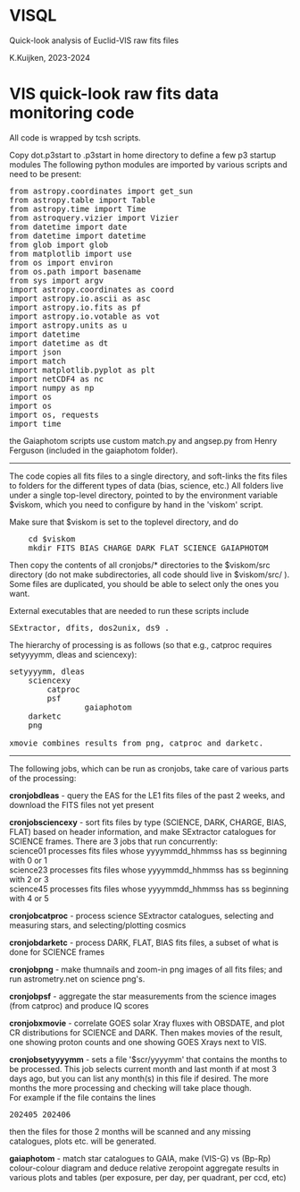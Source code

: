 # VISQL

Quick-look analysis of Euclid-VIS raw fits files

K.Kuijken, 2023-2024


VIS quick-look raw fits data monitoring code
============================================

All code is wrapped by tcsh scripts.

Copy dot.p3start to .p3start in home directory to define a few p3 startup modules
The following python modules are imported by various scripts and need to be present:

<pre>
from astropy.coordinates import get_sun
from astropy.table import Table
from astropy.time import Time
from astroquery.vizier import Vizier
from datetime import date
from datetime import datetime
from glob import glob
from matplotlib import use
from os import environ
from os.path import basename
from sys import argv
import astropy.coordinates as coord
import astropy.io.ascii as asc
import astropy.io.fits as pf
import astropy.io.votable as vot
import astropy.units as u
import datetime
import datetime as dt
import json
import match
import matplotlib.pyplot as plt
import netCDF4 as nc
import numpy as np
import os
import os 
import os, requests
import time
</pre>

the Gaiaphotom scripts use custom match.py and angsep.py from Henry Ferguson (included in the gaiaphotom folder).

---------

The code copies all fits files to a single directory, and soft-links the fits files to folders for the different types of data (bias, science, etc.)
All folders live under a single top-level directory, pointed to by the environment variable $viskom, which you need to configure by hand in the 'viskom' script.

Make sure that $viskom is set to the toplevel directory, and do
<pre>
	cd $viskom
	mkdir FITS BIAS CHARGE DARK FLAT SCIENCE GAIAPHOTOM
</pre>

Then copy the contents of all cronjobs/* directories to the $viskom/src directory (do not make subdirectories, all code should live in $viskom/src/ ). 
Some files are duplicated, you should be able to select only the ones you want.

External executables that are needed to run these scripts include
<pre>
SExtractor, dfits, dos2unix, ds9 .
</pre>


The hierarchy of processing is as follows (so that e.g., catproc requires setyyyymm, dleas and sciencexy):

<pre>
setyyyymm, dleas
    sciencexy
        catproc
	    psf
                gaiaphotom
    darketc
    png

xmovie combines results from png, catproc and darketc.
</pre>
---------

The following jobs, which can be run as cronjobs, take care of various parts of the processing:

**cronjobdleas** -
     query the EAS for the LE1 fits files of the past 2 weeks, and download the FITS files not yet present

**cronjobsciencexy** -
     sort fits files by type (SCIENCE, DARK, CHARGE, BIAS, FLAT) based on header information,
     and make SExtractor catalogues for SCIENCE frames. There are 3 jobs that run concurrently:<br>
     science01 processes fits files whose yyyymmdd_hhmmss has ss beginning with 0 or 1 <br>
     science23 processes fits files whose yyyymmdd_hhmmss has ss beginning with 2 or 3 <br>
     science45 processes fits files whose yyyymmdd_hhmmss has ss beginning with 4 or 5 <br>

**cronjobcatproc** -
     process science SExtractor catalogues, selecting and measuring stars, and selecting/plotting cosmics

**cronjobdarketc** -
     process DARK, FLAT, BIAS fits files, a subset of what is done for SCIENCE frames

**cronjobpng** -
     make thumnails and zoom-in png images of all fits files; and run astrometry.net on science png's.

**cronjobpsf** -
     aggregate the star measurements from the science images (from catproc) and produce IQ scores

**cronjobxmovie** -
     correlate GOES solar Xray fluxes with OBSDATE, and plot CR distributions for SCIENCE and DARK.
     Then makes movies of the result, one showing proton counts and one showing GOES Xrays next to VIS.

**cronjobsetyyyymm** -
     sets a file '$scr/yyyymm' that contains the months to be processed.
     This job selects current month and last month if at most 3 days ago, but you can list any month(s)
     in this file if desired. The more months the more processing and checking will take place though.<br>
     For example if the file contains the lines
     <pre>
     202405
     202406
     </pre>
     then the files for those 2 months will be scanned and any missing catalogues, plots etc. will be generated.

**gaiaphotom** -
     match star catalogues to GAIA, make (VIS-G) vs (Bp-Rp) colour-colour diagram and deduce relative zeropoint
     aggregate results in various plots and tables (per exposure, per day, per quadrant, per ccd, etc)

